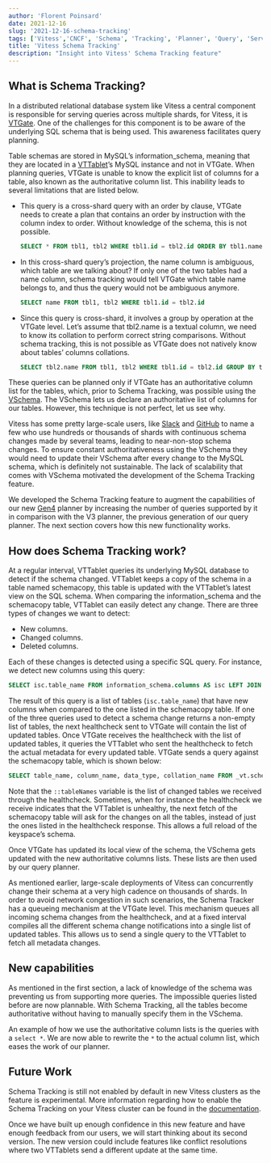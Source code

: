 ```yaml
---
author: 'Florent Poinsard'
date: 2021-12-16
slug: '2021-12-16-schema-tracking'
tags: ['Vitess','CNCF', 'Schema', 'Tracking', 'Planner', 'Query', 'Serving']
title: 'Vitess Schema Tracking'
description: "Insight into Vitess' Schema Tracking feature"
---
```


## What is Schema Tracking?

In a distributed relational database system like Vitess a central component is responsible for  serving queries across multiple shards, for Vitess, it is [VTGate](https://vitess.io/docs/concepts/vtgate/).
One of the challenges for this component is to be aware of the underlying SQL schema that is being used.
This awareness facilitates query planning.

Table schemas are stored in MySQL’s information_schema, meaning that they are located in a [VTTablet](https://vitess.io/docs/concepts/tablet/)’s MySQL instance and not in VTGate.
When planning queries, VTGate is unable to know the explicit list of columns for a table, also known as the authoritative column list.
This inability leads to several limitations that are listed below.

- This query is a cross-shard query with an order by clause, VTGate needs to create a plan that contains an order by instruction with the column index to order. Without knowledge of the schema, this is not possible.

  ```sql
  SELECT * FROM tbl1, tbl2 WHERE tbl1.id = tbl2.id ORDER BY tbl1.name
  ```


- In this cross-shard query’s projection, the name column is ambiguous, which table are we talking about? If only one of the two tables had a name column, schema tracking would tell VTGate which table name belongs to, and thus the query would not be ambiguous anymore.
  
  ```sql
  SELECT name FROM tbl1, tbl2 WHERE tbl1.id = tbl2.id
  ```


- Since this query is cross-shard, it involves a group by operation at the VTGate level. Let’s assume that tbl2.name is a textual column, we need to know its collation to perform correct string comparisons. Without schema tracking, this is not possible as VTGate does not natively know about tables’ columns collations.

  ```sql
  SELECT tbl2.name FROM tbl1, tbl2 WHERE tbl1.id = tbl2.id GROUP BY tbl2.name
  ```

These queries can be planned only if VTGate has an authoritative column list for the tables, which, prior to Schema Tracking, was possible using the [VSchema](https://vitess.io/docs/concepts/vschema/).
The VSchema lets us declare an authoritative list of columns for our tables.
However, this technique is not perfect, let us see why.

Vitess has some pretty large-scale users, like [Slack](https://slack.engineering/scaling-datastores-at-slack-with-vitess/) and [GitHub](https://github.blog/2021-09-27-partitioning-githubs-relational-databases-scale/) to name a few who use hundreds or thousands of shards with continuous schema changes made by several teams, leading to near-non-stop schema changes.
To ensure constant authoritativeness using the VSchema they would need to update their VSchema after every change to the MySQL schema, which is definitely not sustainable.
The lack of scalability that comes with VSchema motivated the development of the Schema Tracking feature.

We developed the Schema Tracking feature to augment the capabilities of our new [Gen4](https://vitess.io/blog/2021-11-02-why-write-new-planner/) planner by increasing the number of queries supported by it in comparison with the V3 planner, the previous generation of our query planner.
The next section covers how this new functionality works.

## How does Schema Tracking work?

At a regular interval, VTTablet queries its underlying MySQL database to detect if the schema changed.
VTTablet keeps a copy of the schema in a table named schemacopy, this table is updated with the VTTablet’s latest view on the SQL schema.
When comparing the information_schema and the schemacopy table, VTTablet can easily detect any change.
There are three types of changes we want to detect:
- New columns.
- Changed columns.
- Deleted columns.

Each of these changes is detected using a specific SQL query.
For instance, we detect new columns using this query:

```sql
SELECT isc.table_name FROM information_schema.columns AS isc LEFT JOIN _vt.schemacopy AS c ON isc.table_name = c.table_name AND isc.table_schema = c.table_schema AND isc.ordinal_position = c.ordinal_position WHERE isc.table_schema = database() AND c.table_schema IS NULL
```

The result of this query is a list of tables (`isc.table_name`) that have new columns when compared to the one listed in the schemacopy table.
If one of the three queries used to detect a schema change returns a non-empty list of tables, the next healthcheck sent to VTGate will contain the list of updated tables.
Once VTGate receives the healthcheck with the list of updated tables, it queries the VTTablet who sent the healthcheck to fetch the actual metadata for every updated table.
VTGate sends a query against the schemacopy table, which is shown below:

```sql
SELECT table_name, column_name, data_type, collation_name FROM _vt.schemacopy WHERE table_schema = database() AND table_name IN ::tableNames ORDER BY table_name, ordinal_position
```

Note that the `::tableNames` variable is the list of changed tables we received through the healthcheck.
Sometimes, when for instance the healthcheck we receive indicates that the VTTablet is unhealthy, the next fetch of the schemacopy table will ask for the changes on all the tables, instead of just the ones listed in the healthcheck response.
This allows a full reload of the keyspace’s schema.

Once VTGate has updated its local view of the schema, the VSchema gets updated with the new authoritative columns lists.
These lists are then used by our query planner.

As mentioned earlier, large-scale deployments of Vitess can concurrently change their schema at a very high cadence on thousands of shards.
In order to avoid network congestion  in such scenarios, the Schema Tracker has a queueing mechanism at the VTGate level.
This mechanism queues all incoming schema changes from the healthcheck, and at a fixed interval compiles all the different schema change notifications into a single list of updated tables.
This allows us to send a single query to the VTTablet to fetch all metadata changes.

## New capabilities
As mentioned in the first section, a lack of knowledge of the schema was preventing us from supporting more queries.
The impossible queries listed before are now plannable.
With Schema Tracking, all the tables become authoritative without having to manually specify them in the VSchema.

An example of how we use the authoritative column lists is the queries with a `select *`.
We are now able to rewrite the `*` to the actual column list, which eases the work of our planner.

## Future Work
Schema Tracking is still not enabled by default in new Vitess clusters as the feature is experimental.
More information regarding how to enable the Schema Tracking on your Vitess cluster can be found in the [documentation](https://vitess.io/docs/reference/features/schema-tracking/).

Once we have built up enough confidence in this new feature and have enough feedback from our users, we will start thinking about its second version.
The new version could include features like conflict resolutions where two VTTablets send a different update at the same time.

